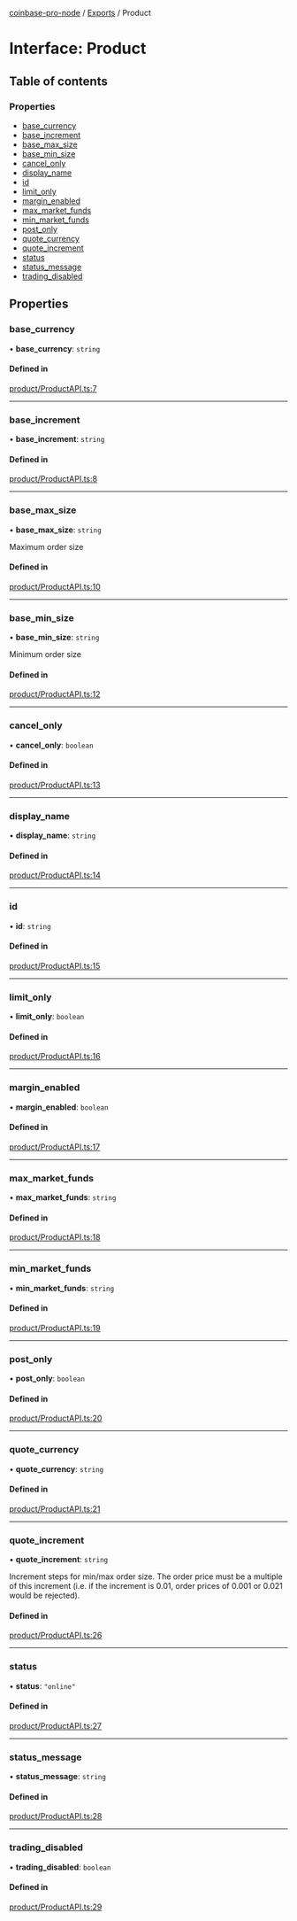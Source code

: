 [coinbase-pro-node](../README.md) / [Exports](../modules.md) / Product

# Interface: Product

## Table of contents

### Properties

- [base_currency](Product.md#base_currency)
- [base_increment](Product.md#base_increment)
- [base_max_size](Product.md#base_max_size)
- [base_min_size](Product.md#base_min_size)
- [cancel_only](Product.md#cancel_only)
- [display_name](Product.md#display_name)
- [id](Product.md#id)
- [limit_only](Product.md#limit_only)
- [margin_enabled](Product.md#margin_enabled)
- [max_market_funds](Product.md#max_market_funds)
- [min_market_funds](Product.md#min_market_funds)
- [post_only](Product.md#post_only)
- [quote_currency](Product.md#quote_currency)
- [quote_increment](Product.md#quote_increment)
- [status](Product.md#status)
- [status_message](Product.md#status_message)
- [trading_disabled](Product.md#trading_disabled)

## Properties

### base_currency

• **base_currency**: `string`

#### Defined in

[product/ProductAPI.ts:7](https://github.com/bennycode/coinbase-pro-node/blob/caaa670/src/product/ProductAPI.ts#L7)

---

### base_increment

• **base_increment**: `string`

#### Defined in

[product/ProductAPI.ts:8](https://github.com/bennycode/coinbase-pro-node/blob/caaa670/src/product/ProductAPI.ts#L8)

---

### base_max_size

• **base_max_size**: `string`

Maximum order size

#### Defined in

[product/ProductAPI.ts:10](https://github.com/bennycode/coinbase-pro-node/blob/caaa670/src/product/ProductAPI.ts#L10)

---

### base_min_size

• **base_min_size**: `string`

Minimum order size

#### Defined in

[product/ProductAPI.ts:12](https://github.com/bennycode/coinbase-pro-node/blob/caaa670/src/product/ProductAPI.ts#L12)

---

### cancel_only

• **cancel_only**: `boolean`

#### Defined in

[product/ProductAPI.ts:13](https://github.com/bennycode/coinbase-pro-node/blob/caaa670/src/product/ProductAPI.ts#L13)

---

### display_name

• **display_name**: `string`

#### Defined in

[product/ProductAPI.ts:14](https://github.com/bennycode/coinbase-pro-node/blob/caaa670/src/product/ProductAPI.ts#L14)

---

### id

• **id**: `string`

#### Defined in

[product/ProductAPI.ts:15](https://github.com/bennycode/coinbase-pro-node/blob/caaa670/src/product/ProductAPI.ts#L15)

---

### limit_only

• **limit_only**: `boolean`

#### Defined in

[product/ProductAPI.ts:16](https://github.com/bennycode/coinbase-pro-node/blob/caaa670/src/product/ProductAPI.ts#L16)

---

### margin_enabled

• **margin_enabled**: `boolean`

#### Defined in

[product/ProductAPI.ts:17](https://github.com/bennycode/coinbase-pro-node/blob/caaa670/src/product/ProductAPI.ts#L17)

---

### max_market_funds

• **max_market_funds**: `string`

#### Defined in

[product/ProductAPI.ts:18](https://github.com/bennycode/coinbase-pro-node/blob/caaa670/src/product/ProductAPI.ts#L18)

---

### min_market_funds

• **min_market_funds**: `string`

#### Defined in

[product/ProductAPI.ts:19](https://github.com/bennycode/coinbase-pro-node/blob/caaa670/src/product/ProductAPI.ts#L19)

---

### post_only

• **post_only**: `boolean`

#### Defined in

[product/ProductAPI.ts:20](https://github.com/bennycode/coinbase-pro-node/blob/caaa670/src/product/ProductAPI.ts#L20)

---

### quote_currency

• **quote_currency**: `string`

#### Defined in

[product/ProductAPI.ts:21](https://github.com/bennycode/coinbase-pro-node/blob/caaa670/src/product/ProductAPI.ts#L21)

---

### quote_increment

• **quote_increment**: `string`

Increment steps for min/max order size. The order price must be a multiple of this increment (i.e. if the increment is 0.01, order prices of 0.001 or 0.021 would be rejected).

#### Defined in

[product/ProductAPI.ts:26](https://github.com/bennycode/coinbase-pro-node/blob/caaa670/src/product/ProductAPI.ts#L26)

---

### status

• **status**: `"online"`

#### Defined in

[product/ProductAPI.ts:27](https://github.com/bennycode/coinbase-pro-node/blob/caaa670/src/product/ProductAPI.ts#L27)

---

### status_message

• **status_message**: `string`

#### Defined in

[product/ProductAPI.ts:28](https://github.com/bennycode/coinbase-pro-node/blob/caaa670/src/product/ProductAPI.ts#L28)

---

### trading_disabled

• **trading_disabled**: `boolean`

#### Defined in

[product/ProductAPI.ts:29](https://github.com/bennycode/coinbase-pro-node/blob/caaa670/src/product/ProductAPI.ts#L29)

